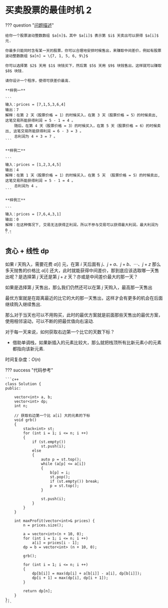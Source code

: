 # 买卖股票的最佳时机 2

??? question "[问题描述](https://leetcode.cn/problems/best-time-to-buy-and-sell-stock-ii/description/)"

    给你一个股票波动整数数组 $a[n]$，其中 $a[i]$ 表示第 $i$ 天卖出可以获得 $a[i]$ 元.

    你最多只能同时含有某一天的股票，你可以合理地安排时候售出，来赚取中间差价，例如有股票波动整数数组 $a[n] = \{7, 1, 5, 6, 9\}$

    你可以选择第 $2$ 天用 $1$ 块钱买下，然后第 $5$ 天用 $9$ 块钱售出，这样就可以赚取 $8$ 块钱.

    请你设计一个程序，使得可获差价最高.

    **样例一**

    ```
    输入：prices = [7,1,5,3,6,4]
    输出：7
    解释：在第 2 天（股票价格 = 1）的时候买入，在第 3 天（股票价格 = 5）的时候卖出, 这笔交易所能获得利润 = 5 - 1 = 4 。
        随后，在第 4 天（股票价格 = 3）的时候买入，在第 5 天（股票价格 = 6）的时候卖出, 这笔交易所能获得利润 = 6 - 3 = 3 。
        总利润为 4 + 3 = 7 。
    ```

    **样例二**

    ```
    输入：prices = [1,2,3,4,5]
    输出：4
    解释：在第 1 天（股票价格 = 1）的时候买入，在第 5 天 （股票价格 = 5）的时候卖出, 这笔交易所能获得利润 = 5 - 1 = 4 。
        总利润为 4 。
    ```

    **样例三**

    ```
    输入：prices = [7,6,4,3,1]
    输出：0
    解释：在这种情况下, 交易无法获得正利润，所以不参与交易可以获得最大利润，最大利润为 0 。
    ```

## 贪心 + 线性 dp

如果 $i$ 天购入，需要花费 $a[i]$ 元，在第 $i$ 天后面有 $j$、$j + a$、$j + b$、$\cdots$、$j + z$ 那么多天抛售的价格比 $a[i]$ 还大，此时就能获得中间差价，那到底应该选取哪一天售出呢？是选择第 $j$ 天还是第 $j + z$ 天？亦或是中间差价最大的那一天？

如果是选择第 $j$ 天售出，那么我们仍然还可以在第 $j$ 天购入，最高那一天售出

最优方案就是在距离最近的比它的大的那一天售出，这样才会有更多的机会在后面继续购入继续售出.

那么对于当天也可以不用购买，此时的最优方案就是前面那些天售出的最优方案，使用相邻滚动，可以不断的把最优值向右滚动.

对于每一天来说，如何获取右边第一个比它的天数下标？

- 借助单调栈，如果新插入的元素比较大，那么就把栈顶所有比新元素小的元素都指向该新元素.

时间复杂度：$O(n)$

??? success "代码参考"

    ```c++
    class Solution {
    public:

        vector<int> a, b;
        vector<int> dp;
        int n;

        // 获取右边第一个比 a[i] 大的元素的下标
        void grb()
        {
            stack<int> st;
            for (int i = 1; i <= n; i ++)
            {
                if (st.empty())
                    st.push(i);
                else
                {
                    auto p = st.top();
                    while (a[p] <= a[i])
                    {
                        b[p] = i; 
                        st.pop();
                        if (st.empty()) break;
                        p = st.top();
                    }

                    st.push(i);
                }
            }
        }

        int maxProfit(vector<int>& prices) {
            n = prices.size();

            a = vector<int>(n + 10, 0);
            for (int i = 1; i <= n; i ++)
                a[i] = prices[i - 1];
            dp = b = vector<int> (n + 10, 0);

            grb();

            for (int i = 1; i <= n; i ++)
            {
                dp[b[i]] = max(dp[i] + a[b[i]] - a[i], dp[b[i]]);
                dp[i + 1] = max(dp[i], dp[i + 1]);
            }

            return dp[n];
        }
    };
    ```